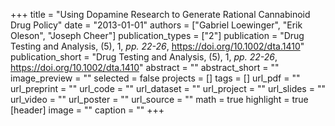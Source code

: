 +++
title = "Using Dopamine Research to Generate Rational Cannabinoid Drug Policy"
date = "2013-01-01"
authors = ["Gabriel Loewinger", "Erik Oleson", "Joseph Cheer"]
publication_types = ["2"]
publication = "Drug Testing and Analysis, (5), 1, _pp. 22-26_, https://doi.org/10.1002/dta.1410"
publication_short = "Drug Testing and Analysis, (5), 1, _pp. 22-26_, https://doi.org/10.1002/dta.1410"
abstract = ""
abstract_short = ""
image_preview = ""
selected = false
projects = []
tags = []
url_pdf = ""
url_preprint = ""
url_code = ""
url_dataset = ""
url_project = ""
url_slides = ""
url_video = ""
url_poster = ""
url_source = ""
math = true
highlight = true
[header]
image = ""
caption = ""
+++
